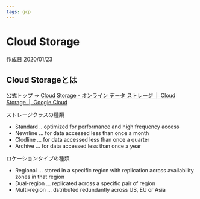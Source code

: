 ```yaml
---
tags: gcp
---
```


# Cloud Storage

作成日 2020/01/23

## Cloud Storageとは

公式トップ => [Cloud Storage \- オンライン データ ストレージ  \|  Cloud Storage  \|  Google Cloud](https://cloud.google.com/storage/)

ストレージクラスの種類

- Standard .. optimized for performance and high frequency access
- Newrline ... for data accessed less than once a month
- Clodline ... for data accessed less than once a quarter
- Archive ... for data accessed less than once a year

ロケーションタイプの種類

- Regional ... stored in a specific region with replication across availability zones in that region
- Dual-region ... replicated across a specific pair of region
- Multi-region ... dstributed redundantly across US, EU or Asia


